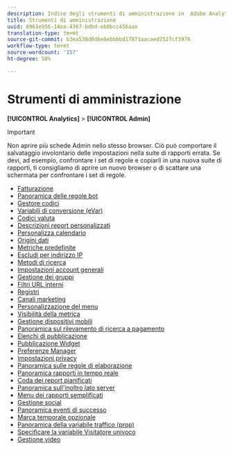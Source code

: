 ```yaml
---
description: Indice degli strumenti di amministrazione in  Adobe Analytics.
title: Strumenti di amministrazione
uuid: 6961e956-14ea-4367-bdbd-eb0bcc456aae
translation-type: tm+mt
source-git-commit: b3ea538d0d6e6ebbbbd17871aacaed7527cf3976
workflow-type: tm+mt
source-wordcount: '157'
ht-degree: 58%

---
```



# Strumenti di amministrazione

**[!UICONTROL Analytics]** > **[!UICONTROL Admin]**

>[!IMPORTANT]
>
>Non aprire più schede Admin nello stesso browser. Ciò può comportare il salvataggio involontario delle impostazioni nella suite di rapporti errata. Se devi, ad esempio, confrontare i set di regole e copiarli in una nuova suite di rapporti, ti consigliamo di aprire un nuovo browser o di scattare una schermata per confrontare i set di regole.

+ [Fatturazione](billing-admin.md)
+ [Panoramica delle regole bot](bot-removal/bot-rules.md)
+ [Gestore codici](code-manager-admin.md)
+ [Variabili di conversione (eVar)](conversion-var-admin/conversion-var-admin.md)
+ [Codici valuta](currency.md)
+ [Descrizioni report personalizzati](custom-desc-admin.md)
+ [Personalizza calendario](custom-calendar.md)
+ [Origini dati](data-sources.md)
+ [Metriche predefinite](default-metrics.md)
+ [Escludi per indirizzo IP](exclude-ip.md)
+ [Metodi di ricerca](finding-methods.md)
+ [Impostazioni account generali](general-acct-settings-admin.md)
+ [Gestione dei gruppi](group.md)
+ [Filtri URL interni](internal-url-filter-admin.md)
+ [Registri](logs.md)
+ [Canali marketing](marketing-channels-admin.md)
+ [Personalizzazione del menu](customize-menus.md)
+ [Visibilità della metrica](metric-visibility.md)
+ [Gestione dispositivi mobili](mobile-management.md)
+ [Panoramica sul rilevamento di ricerca a pagamento](paid-search-detection/paid-search-detection.md)
+ [Elenchi di pubblicazione](publishing-list.md)
+ [Pubblicazione Widget](publishing-widgets-admin.md)
+ [Preferenze Manager](preferences-manager.md)
+ [Impostazioni privacy](privacy-settings.md)
+ [Panoramica sulle regole di elaborazione](c-processing-rules/processing-rules.md)
+ [Panoramica rapporti in tempo reale](realtime/realtime.md)
+ [Coda dei report pianificati](scheduled-reports-admin.md)
+ [Panoramica sull&#39;inoltro lato server](c-server-side-forwarding/ssf.md)
+ [Menu dei rapporti semplificati](t-simplified-menu.md)
+ [Gestione social](social-management.md)
+ [Panoramica eventi di successo](c-success-events/success-event.md)
+ [Marca temporale opzionale](timestamp-optional.md)
+ [Panoramica della variabile traffico (prop)](c-traffic-variables/traffic-var.md)
+ [Specificare la variabile Visitatore univoco](unique-visitor-variable-admin/t-unique-visitor-variable.md)
+ [Gestione video](video-management.md)
